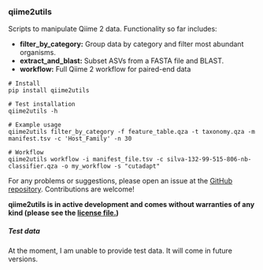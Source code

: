 ### qiime2utils

Scripts to manipulate Qiime 2 data. Functionality so far includes:
* **filter_by_category:** Group data by category and filter most abundant organisms.
* **extract_and_blast:** Subset ASVs from a FASTA file and BLAST.
* **workflow:** Full Qiime 2 workflow for paired-end data

```
# Install
pip install qiime2utils

# Test installation
qiime2utils -h

# Example usage
qiime2utils filter_by_category -f feature_table.qza -t taxonomy.qza -m manifest.tsv -c 'Host_Family' -n 30

# Workflow
qiime2utils workflow -i manifest_file.tsv -c silva-132-99-515-806-nb-classifier.qza -o my_workflow -s "cutadapt"
```

For any problems or suggestions, please open an issue at the [GitHub repository](https://github.com/vinisalazar/qiime2utils). Contributions are welcome!

**qiime2utils is in active development and comes without warranties of any kind (please see the [license file.](LICENSE))**

##### Test data
At the moment, I am unable to provide test data. It will come in future versions.
